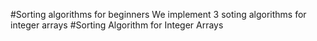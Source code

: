 #Sorting algorithms for beginners
We implement 3 soting algorithms for integer arrays
#Sorting Algorithm for Integer Arrays
